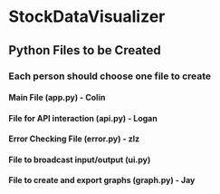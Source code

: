 # StockDataVisualizer

## Python Files to be Created
### Each person should choose one file to create

#### Main File (app.py) - Colin
#### File for API interaction (api.py) - Logan
#### Error Checking File (error.py) - zlz
#### File to broadcast input/output (ui.py)
#### File to create and export graphs (graph.py) - Jay
